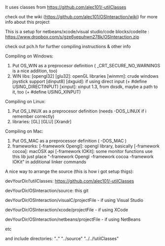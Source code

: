 It uses classes from https://github.com/alec101/-utilClasses 

check out the wiki (https://github.com/alec101/OSInteraction/wiki) for more info about this project

This is a setup for netbeans/xcode/visual studio/code blocks/codelite :
https://www.dropbox.com/s/gze6yepuhwn278k/OSInteraction.zip



check out pch.h for further compiling instructions & other info


Compiling on Windows:

1. Put OS_WIN as a preprocesor definition ( _CRT_SECURE_NO_WARNINGS is a nice addition, too)
2. WIN libs: [opengl32] [glu32]: openGL libraries 
             [winmm]:            crude windows joystick support
             [dinput8] [dxguid]: if using direct input (+ #define USING_DIRECTINPUT)
             [xinput]:           xinput 1.3, from dxsdk, maybe a path to it, too (+ #define USING_XINPUT)

Compiling on Linux:

1. Put OS_LINUX as a preprocesor definition (needs -DOS_LINUX if i remember correctly)
2. libraries: [GL] [GLU] [Xrandr]
 
Compiling on Mac:

1. Put OS_MAC as a preprocessor definition ( -DOS_MAC )
2. frameworks: [-framework Opengl]: opengl library, basically
               [-framework cocoa]:  macOSX api
               [-framework IOKit]:  some monitor functions use this lib
   just place "-framework Opengl -framework cocoa -framework IOKit" in additional linker commands





A nice way to arrange the source (this is how i got setup thigs):

devYourDir/!utilClasses: https://github.com/alec101/-utilClasses 

devYourDir/OSInteraction/source: this git



devYourDir/OSInteraction/visualC/projectFile - if using Visual Studio

devYourDir/OSInteraction/xcode/projectFile - if using XCode

devYourDir/OSInteraction/netbeans/projectFile - if using NetBeans

etc

and include directories: ".." "../source" "../../!utilClasses"
